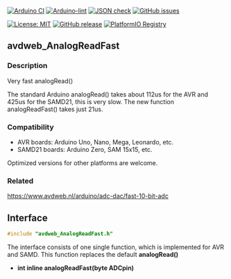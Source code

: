 
[![Arduino CI](https://github.com/avandalen/avdweb_AnalogReadFast/workflows/Arduino%20CI/badge.svg)](https://github.com/marketplace/actions/arduino_ci)
[![Arduino-lint](https://github.com/avandalen/avdweb_AnalogReadFast/actions/workflows/arduino-lint.yml/badge.svg)](https://github.com/avandalen/avdweb_AnalogReadFast/actions/workflows/arduino-lint.yml)
[![JSON check](https://github.com/avandalen/avdweb_AnalogReadFast/actions/workflows/jsoncheck.yml/badge.svg)](https://github.com/avandalen/avdweb_AnalogReadFast/actions/workflows/jsoncheck.yml)
[![GitHub issues](https://img.shields.io/github/issues/avandalen/avdweb_AnalogReadFast.svg)](https://github.com/avandalen/avdweb_AnalogReadFast/issues)

[![License: MIT](https://img.shields.io/badge/license-MIT-green.svg)](https://github.com/avandalen/avdweb_AnalogReadFast/blob/master/LICENSE)
[![GitHub release](https://img.shields.io/github/release/avandalen/avdweb_AnalogReadFast.svg?maxAge=3600)](https://github.com/avandalen/avdweb_AnalogReadFast/releases)
[![PlatformIO Registry](https://badges.registry.platformio.org/packages/avandalen/library/avdweb_AnalogReadFast.svg)](https://registry.platformio.org/libraries/avandalen/avdweb_AnalogReadFast)


## avdweb_AnalogReadFast

### Description

Very fast analogRead()

The standard Arduino analogRead() takes about 112us for the AVR and 425us for the SAMD21, this is very slow. 
The new function analogReadFast() takes just 21us. 


### Compatibility

- AVR boards: Arduino Uno, Nano, Mega, Leonardo, etc.
- SAMD21 boards: Arduino Zero, SAM 15x15, etc. 

Optimized versions for other platforms are welcome.


### Related

https://www.avdweb.nl/arduino/adc-dac/fast-10-bit-adc


## Interface

```cpp
#include "avdweb_AnalogReadFast.h"
```

The interface consists of one single function, which is implemented
for AVR and SAMD.
This function replaces the default **analogRead()**

- **int inline analogReadFast(byte ADCpin)**




